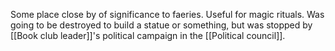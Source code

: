 Some place close by of significance to faeries. Useful for magic rituals. Was going to be destroyed to build a statue or something, but was stopped by [[Book club leader]]'s political campaign in the [[Political council]]. 